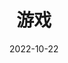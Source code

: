 ---
title: 游戏
icon: strong
date: 2022-10-22
index: false
category:
  - 攻略
  - 游戏
tag:
  - 攻略
article: false
---